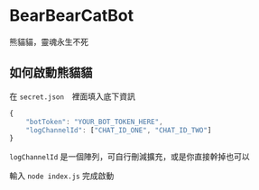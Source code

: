 # BearBearCatBot
熊貓貓，靈魂永生不死

## 如何啟動熊貓貓
在 `secret.json`　裡面填入底下資訊
```js
{
    "botToken": "YOUR_BOT_TOKEN_HERE",
    "logChannelId": ["CHAT_ID_ONE", "CHAT_ID_TWO"]
} 
```

`logChannelId` 是一個陣列，可自行刪減擴充，或是你直接幹掉也可以

輸入 `node index.js` 完成啟動
